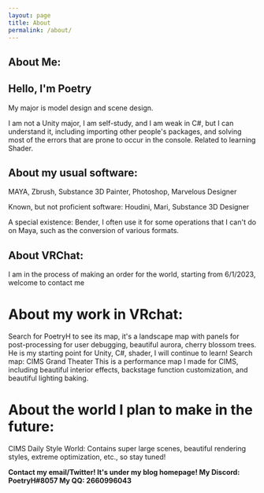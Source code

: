 ```yaml
---
layout: page
title: About
permalink: /about/
---
```


## About Me:
## Hello, I'm Poetry

My major is model design and scene design.

I am not a Unity major, I am self-study, and I am weak in C#, but I can understand it, including importing other people's packages, and solving most of the errors that are prone to occur in the console.
Related to learning Shader.

## About my usual software:
MAYA, Zbrush, Substance 3D Painter, Photoshop, Marvelous Designer

Known, but not proficient software:
Houdini, Mari, Substance 3D Designer

A special existence:
Bender, I often use it for some operations that I can't do on Maya, such as the conversion of various formats.

## About VRChat:
I am in the process of making an order for the world, starting from 6/1/2023, welcome to contact me

# About my work in VRchat:
Search for PoetryH to see its map, it's a landscape map with panels for post-processing for user debugging, beautiful aurora, cherry blossom trees. He is my starting point for Unity, C#, shader, I will continue to learn!
Search map: CIMS Grand Theater This is a performance map I made for CIMS, including beautiful interior effects, backstage function customization, and beautiful lighting baking.

# About the world I plan to make in the future:
CIMS Daily Style World: Contains super large scenes, beautiful rendering styles, extreme optimization, etc., so stay tuned!

**Contact my email/Twitter! It's under my blog homepage!
My Discord: PoetryH#8057
My QQ: 2660996043**



